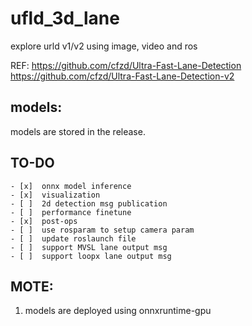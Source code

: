 # ufld_3d_lane
explore urld v1/v2 using image, video and ros


REF:
https://github.com/cfzd/Ultra-Fast-Lane-Detection
https://github.com/cfzd/Ultra-Fast-Lane-Detection-v2


## models:
models are stored in the release.

## TO-DO
    - [x]  onnx model inference
    - [x]  visualization
    - [ ]  2d detection msg publication
    - [ ]  performance finetune
    - [x]  post-ops
    - [ ]  use rosparam to setup camera param
    - [ ]  update roslaunch file
    - [ ]  support MVSL lane output msg
    - [ ]  support loopx lane output msg
    

## MOTE:
1. models are deployed using onnxruntime-gpu

